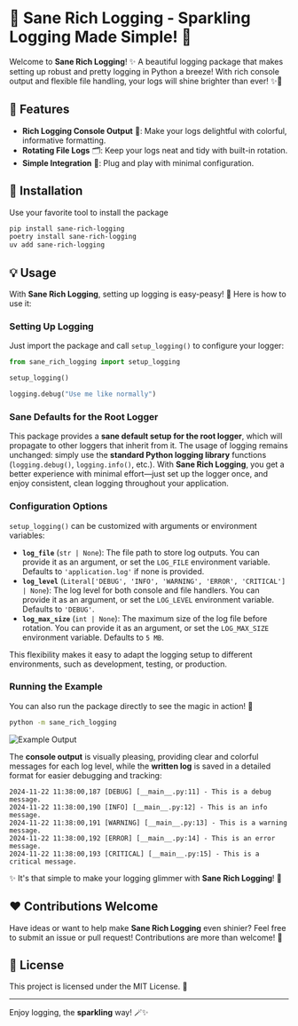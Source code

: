 # 🌟 Sane Rich Logging - Sparkling Logging Made Simple! 🚀

Welcome to **Sane Rich Logging**! ✨ A beautiful logging package that makes setting up robust and pretty logging in Python a breeze! With rich console output and flexible file handling, your logs will shine brighter than ever! ✨🔮

## 🎉 Features

- **Rich Logging Console Output** 🌈: Make your logs delightful with colorful, informative formatting.
- **Rotating File Logs** 🗂️: Keep your logs neat and tidy with built-in rotation.
- **Simple Integration** 🚀: Plug and play with minimal configuration.

## 🚀 Installation

Use your favorite tool to install the package

```bash
pip install sane-rich-logging
poetry install sane-rich-logging
uv add sane-rich-logging
```

## 💡 Usage

With **Sane Rich Logging**, setting up logging is easy-peasy! 🍋 Here is how to use it:

### Setting Up Logging

Just import the package and call `setup_logging()` to configure your logger:

```python
from sane_rich_logging import setup_logging

setup_logging()

logging.debug("Use me like normally")
```

### Sane Defaults for the Root Logger

This package provides a **sane default setup for the root logger**, which will propagate to other loggers that inherit from it. The usage of logging remains unchanged: simply use the **standard Python logging library** functions (`logging.debug()`, `logging.info()`, etc.). With **Sane Rich Logging**, you get a better experience with minimal effort—just set up the logger once, and enjoy consistent, clean logging throughout your application.

### Configuration Options

`setup_logging()` can be customized with arguments or environment variables:

- **`log_file`** (`str | None`): The file path to store log outputs. You can provide it as an argument, or set the `LOG_FILE` environment variable. Defaults to `'application.log'` if none is provided.
- **`log_level`** (`Literal['DEBUG', 'INFO', 'WARNING', 'ERROR', 'CRITICAL'] | None`): The log level for both console and file handlers. You can provide it as an argument, or set the `LOG_LEVEL` environment variable. Defaults to `'DEBUG'`.
- **`log_max_size`** (`int | None`): The maximum size of the log file before rotation. You can provide it as an argument, or set the `LOG_MAX_SIZE` environment variable. Defaults to `5 MB`.

This flexibility makes it easy to adapt the logging setup to different environments, such as development, testing, or production.

### Running the Example

You can also run the package directly to see the magic in action! 🌠

```bash
python -m sane_rich_logging
```

![Example Output](assets/example.png)

The **console output** is visually pleasing, providing clear and colorful messages for each log level, while the **written log** is saved in a detailed format for easier debugging and tracking:

```
2024-11-22 11:38:00,187 [DEBUG] [__main__.py:11] - This is a debug message.
2024-11-22 11:38:00,190 [INFO] [__main__.py:12] - This is an info message.
2024-11-22 11:38:00,191 [WARNING] [__main__.py:13] - This is a warning message.
2024-11-22 11:38:00,192 [ERROR] [__main__.py:14] - This is an error message.
2024-11-22 11:38:00,193 [CRITICAL] [__main__.py:15] - This is a critical message.
```

✨ It's that simple to make your logging glimmer with **Sane Rich Logging**! 🎇

## ❤️ Contributions Welcome

Have ideas or want to help make **Sane Rich Logging** even shinier? Feel free to submit an issue or pull request! Contributions are more than welcome! 🌟

## 📄 License

This project is licensed under the MIT License. 📝

---

Enjoy logging, the **sparkling** way! 🪄✨
